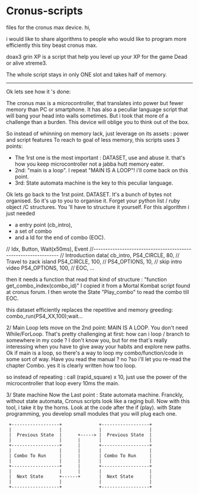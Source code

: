 # Cronus-scripts

files for the cronus max device. 
hi, 

i would like to share algorithms to people who would like to program more efficiently this tiny beast cronus max. 

doax3 grin XP is a script that help you level up your XP for the game Dead or alive xtreme3.

The whole script  stays in only ONE slot and takes half of memory.

------
Ok lets see how it 's done: 

The cronus max is a microcontroller, that translates into power but fewer memory than PC or smartphone. It has also 
a peculiar language script that will bang your head into walls sometimes. But i took that more of a challenge 
than a burden. This device will oblige you to think out of the box. 

So instead of whinning on memory lack, just leverage on its assets : power and script features
To reach to goal of less memory, this scripts uses 3 points: 

- The 1rst one is the most important : DATASET, use and abuse it. that's how you keep microcontroller not a jabba hutt memory eater.
- 2nd: "main is a loop". I repeat "MAIN IS A LOOP"! i'll come back on this point. 
- 3rd: State automata machine is the key to this peculiar language. 

Ok lets go back to the 1rst point. DATASET. It's a bunch of bytes not organised. So it's up to you to 
organise it. Forget your python list / ruby object /C structures. You 'll have to structure it yourself. 
For this algorithm i just needed 
  - a entry point (cb_intro), 
  - a set of combo 
  - and a Id for the end of combo (EOC).

//  Idx, Button,       Wait(x50ms),     Event
//---------------------------------------------------------------
//      Introduction
data(
    cb_intro,
        PS4_CIRCLE,      80,         //  Travel to zack island
        PS4_CIRCLE,      100,        //
        PS4_OPTIONS,     10,         //  skip intro video
        PS4_OPTIONS,     100,         //
    EOC,
...

then it needs a function that read that kind of structure : "function get_combo_index(combo_id)" 
I copied it from a Mortal Kombat script found at cronus forum. I then wrote the State "Play_combo"
to read the combo till EOC. 

this dataset efficiently replaces the repetitive and memory greeding: 
	combo_run(PS4_XX,100);wait...

2/ Main Loop
lets move on the 2nd point: MAIN IS A LOOP. You don't need While/ForLoop. That's pretty challenging
at first: how can i loop / branch to somewhere in my code ? I don't know you, but for me that's
really interessing when you have to give away your habits and explore new paths. 
Ok if main is a loop, so there's a way to loop my combo/function/code in some sort of way. 
Have you read the manual ? no ?so i'll let you re-read the chapter Combo. yes it is clearly written how too loop. 
 
so instead of repeating : call (rapid_square) x 10, just use the power of the microcontroller that 
loop every 10ms the main. 

3/ State machine
Now the Last point : State automata machine. Franckly, without state automata, Cronus scripts look like 
a raging bull. Now with this tool, i take it by the horns. Look at the code after the if (play). 
with State programming, you develop small modules that you will plug each one. 


     +------------------+              +------------------+
     |                  |              |                  |
     |  Previous State  |      +-----> |  Previous State  |
     |                  |      |       |                  |
     +------------------+      |       +------------------+
     |                  |      |       |                  |
     | Combo To Run     |      |       | Combo To Run     |
     |                  |      |       |                  |
     +------------------+      |       +------------------+
     |                  |      |       |                  |
     |  Next State      +------+       |  Next State      |
     |                  |              |                  |
     +------------------+              +------------------+






